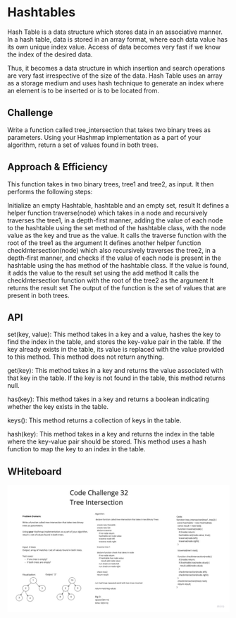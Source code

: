 # Hashtables

Hash Table is a data structure which stores data in an associative manner. In a hash table, data is stored in an array format, where each data value has its own unique index value. Access of data becomes very fast if we know the index of the desired data.

Thus, it becomes a data structure in which insertion and search operations are very fast irrespective of the size of the data. Hash Table uses an array as a storage medium and uses hash technique to generate an index where an element is to be inserted or is to be located from.

## Challenge

Write a function called tree_intersection that takes two binary trees as parameters.
Using your Hashmap implementation as a part of your algorithm, return a set of values found in both trees.

## Approach & Efficiency

This function takes in two binary trees, tree1 and tree2, as input. It then performs the following steps:

Initialize an empty Hashtable, hashtable and an empty set, result
It defines a helper function traverse(node) which takes in a node and recursively traverses the tree1, in a depth-first manner, adding the value of each node to the hashtable using the set method of the hashtable class, with the node value as the key and true as the value.
It calls the traverse function with the root of the tree1 as the argument
It defines another helper function checkIntersection(node) which also recursively traverses the tree2, in a depth-first manner, and checks if the value of each node is present in the hashtable using the has method of the hashtable class. If the value is found, it adds the value to the result set using the add method
It calls the checkIntersection function with the root of the tree2 as the argument
It returns the result set
The output of the function is the set of values that are present in both trees.

## API

set(key, value): This method takes in a key and a value, hashes the key to find the index in the table, and stores the key-value pair in the table. If the key already exists in the table, its value is replaced with the value provided to this method. This method does not return anything.

get(key): This method takes in a key and returns the value associated with that key in the table. If the key is not found in the table, this method returns null.

has(key): This method takes in a key and returns a boolean indicating whether the key exists in the table.

keys(): This method returns a collection of keys in the table.

hash(key): This method takes in a key and returns the index in the table where the key-value pair should be stored. This method uses a hash function to map the key to an index in the table.

## WHiteboard

![whiteboard](class32.jpeg)
